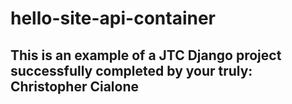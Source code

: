 # hello-site-api-container
## This is an example of a JTC Django project successfully completed by your truly: Christopher Cialone
